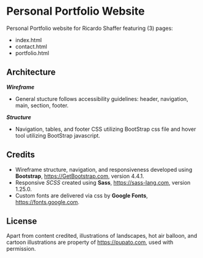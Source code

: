 # Personal Portfolio Website
Personal Portfolio website for Ricardo Shaffer featuring (3) pages:
*   index.html
*   contact.html
*   portfolio.html

## Architecture
**_Wireframe_**
*   General stucture follows accessibility guidelines: header, navigation, main, section, footer.

**_Structure_**
*   Navigation, tables, and footer CSS utilizing BootStrap css file and hover tool utilizing BootStrap javascript.

## Credits
*   Wireframe structure, navigation, and responsiveness developed using **Bootstrap**, https://GetBootstrap.com, version 4.4.1.
*   Responsive *SCSS* created using **Sass**, https://sass-lang.com, version 1.25.0.
*   Custom fonts are delivered via css by **Google Fonts**, https://fonts.google.com. 


## License
Apart from content credited, illustrations of landscapes, hot air balloon, and cartoon illustrations are property of https://pupato.com, used with permission.
